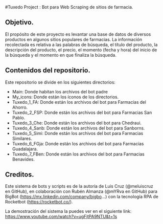 #Tuxedo Project : Bot para Web Scraping de sitios de farmacia.

## Objetivo.

El propósito de este proyecto es levantar una base de datos de diversos productos en algunos sitios populares de farmacias. La información recolectada es relativa a las palabras de búsqueda, el título del producto, la descripción del producto, el precio, el momento (fecha y hora) del inicio de la búsqueda y el momento en que finaliza la búsqueda.

## Contenidos del repositorio.

Este repositorio se divide en los siguientes directorios:

- Main: Donde habitan los archivos del bot padre
- My_icons: Donde están los íconos de los directorios.
- Tuxedo_1_FA: Donde están los archivos del bot para Farmacias del Ahorro.
- Tuxedo_2_FSP: Donde están los archivos del bot para Farmacias San Pablo.
- Tuxedo_3_Che: Donde están los archivos del bot para Chedraui.
- Tuxedo_4_Sanb: Donde están los archivos del bot para Sanborns.
- Tuxedo_5_Simi: Donde están los archivos del bot para Farmacias Similares.
- Tuxedo_6_FGja: Donde están los archivos del bot para Farmacias Guadalajara.
- Tuxedo_7_FBen: Donde están los archivos del bot para Farmacias Benavides.

## Creditos.

Este sistema de bots y scripts es de la autoría de Luis Cruz (@meluiscruz en GitHub), en colaboración con Rubén Almanza (@mYRva en GitHub) para BigBot (https://mx.linkedin.com/company/bigbo...) con la tecnología RPA de Rocketbot (https://rocketbot.co/).

La demostración del sistema la puedes ver en el siguiente link: https://www.youtube.com/watch?v=ugFjtPA9NTU&t=1s

